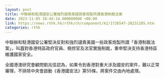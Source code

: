 ```yaml
---
layout: post
title: 中聯辦和駐港國安公署強烈譴責美國政客炮製所謂香港制裁法案
date: 2023-11-05 18:44:14.000000000 +08:00
link: https://news.rthk.hk/rthk/ch/component/k2/1726547-20231105.htm
categories: rthk
---
```


中聯辦和駐港國安公署堅決反對和強烈譴責美國一些政客炮製所謂「香港制裁法案」，叫囂對香港特區政府官員、檢控官及法官實施制裁，重申堅決支持香港特區維護國家安全。

全國港澳研究會顧問劉兆佳認為，如果令到香港對重大涉及國安的案件，難以正常審理，不排除中央會啟動《香港國安法》第55條，將案件交由內地處理。
